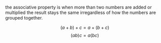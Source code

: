 the associative property is when more than two numbers are added or multiplied the result stays the same irregardless of how the numbers are grouped together.

$$
(a+b) + c = a + (b + c)
$$
$$
(ab)c = a(bc)
$$